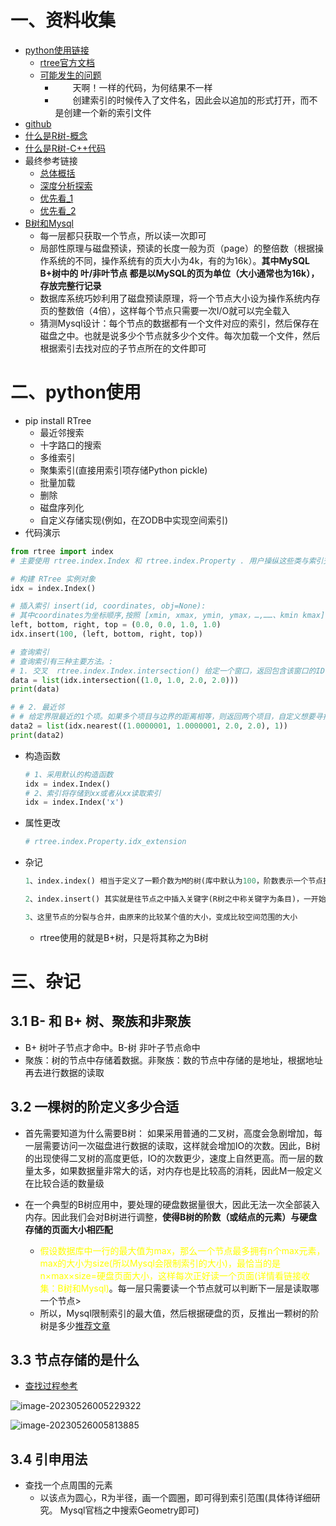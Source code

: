 # 一、资料收集

- [python使用链接](https://blog.csdn.net/junqing_wu/article/details/106605158)
  - [rtree官方文档](https://rtree.readthedocs.io/en/latest/tutorial.html)
  - [可能发生的问题](https://blog.csdn.net/a289237642/article/details/83386255?utm_medium=distribute.pc_relevant.none-task-blog-2~default~baidujs_baidulandingword~default-0-83386255-blog-106605158.235^v36^pc_relevant_default_base3&spm=1001.2101.3001.4242.1&utm_relevant_index=3)
    - 　　天啊！一样的代码，为何结果不一样
    - 　　创建索引的时候传入了文件名，因此会以追加的形式打开，而不是创建一个新的索引文件
- [github](https://github.com/Toblerity/rtree)
- [什么是R树-概念](https://blog.csdn.net/zhongkeyuanchongqing/article/details/118229271?ops_request_misc=%257B%2522request%255Fid%2522%253A%2522168492868316782427485008%2522%252C%2522scm%2522%253A%252220140713.130102334..%2522%257D&request_id=168492868316782427485008&biz_id=0&utm_medium=distribute.pc_search_result.none-task-blog-2~all~sobaiduend~default-1-118229271-null-null.142^v87^control_2,239^v2^insert_chatgpt&utm_term=%E4%BB%80%E4%B9%88%E6%98%AFr%E6%A0%91&spm=1018.2226.3001.4187)
- [什么是R树-C++代码](https://blog.csdn.net/shenmingxueIT/article/details/122752700?ops_request_misc=&request_id=&biz_id=102&utm_term=r%E6%A0%91%E7%9A%84%E4%B8%80%E4%BA%9B%E5%88%92%E5%88%86%E8%A7%84%E5%88%99&utm_medium=distribute.pc_search_result.none-task-blog-2~blog~sobaiduweb~default-1-122752700.nonecase&spm=1018.2226.3001.4450)
- 最终参考链接
  - [总体概括](https://www.cnblogs.com/chentianwei/p/11712079.html)
  - [深度分析探索](https://www.cnblogs.com/cmi-sh-love/p/kong-jian-shud-ju-suo-yinRTree-wan-quan-jie-xi-jiJa.html) 
  - [优先看_1](https://blog.csdn.net/xiaofengcanyuexj/article/details/41912169)
  - [优先看_2](https://www.likecs.com/show-308434176.html)
- [B树和Mysql](https://juejin.cn/post/7117516433386373133)
  - 每一层都只获取一个节点，所以读一次即可
  - 局部性原理与磁盘预读，预读的长度一般为页（page）的整倍数（根据操作系统的不同，操作系统有的页大小为4k，有的为16k）。**其中MySQL B+树中的 叶/非叶节点 都是以MySQL的页为单位（大小通常也为16k），存放完整行记录**
  - 数据库系统巧妙利用了磁盘预读原理，将一个节点大小设为操作系统内存页的整数倍（4倍），这样每个节点只需要一次I/O就可以完全载入
  - 猜测Mysql设计：每个节点的数据都有一个文件对应的索引，然后保存在磁盘之中。也就是说多少个节点就多少个文件。每次加载一个文件，然后根据索引去找对应的子节点所在的文件即可


# 二、python使用

- pip install RTree
  - 最近邻搜索 
  - 十字路口的搜索 
  - 多维索引 
  - 聚集索引(直接用索引项存储Python pickle) 
  - 批量加载
  -  删除 
  - 磁盘序列化 
  - 自定义存储实现(例如，在ZODB中实现空间索引)
- 代码演示

```python
from rtree import index
# 主要使用 rtree.index.Index 和 rtree.index.Property . 用户操纵这些类与索引交互。

# 构建 RTree 实例对象
idx = index.Index()

# 插入索引 insert(id, coordinates, obj=None):
# 其中coordinates为坐标顺序,按照 [xmin, xmax, ymin, ymax，…,……、kmin kmax]
left, bottom, right, top = (0.0, 0.0, 1.0, 1.0)
idx.insert(100, (left, bottom, right, top))

# 查询索引
# 查询索引有三种主要方法。:
# 1. 交叉  rtree.index.Index.intersection() 给定一个窗口，返回包含该窗口的ID
data = list(idx.intersection((1.0, 1.0, 2.0, 2.0)))
print(data)

# # 2. 最近邻
# # 给定界限最近的1个项。如果多个项目与边界的距离相等，则返回两个项目，自定义想要寻找的最近邻个数
data2 = list(idx.nearest((1.0000001, 1.0000001, 2.0, 2.0), 1))
print(data2)

```

- 构造函数

  ```python
  # 1、采用默认的构造函数
  idx = index.Index() 
  # 2、索引将存储到xx或者从xx读取索引
  idx = index.Index('x')
  ```

- 属性更改

  ```python
  # rtree.index.Property.idx_extension 
  ```

- 杂记

  ```python
  1、index.index() 相当于定义了一颗介数为M的树(库中默认为100，阶数表示一个节点拥有的最多索引数量)
  
  2、index.insert() 其实就是往节点之中插入关键字(R树之中称关键字为条目)，一开始一个节点，随着插入不断分裂变多
  
  3、这里节点的分裂与合并，由原来的比较某个值的大小，变成比较空间范围的大小
  ```

  - rtree使用的就是B+树，只是将其称之为B树

# 三、杂记

## 3.1 B- 和 B+ 树、聚族和非聚族

- B+ 树叶子节点才命中。B-树 非叶子节点命中
- 聚族：树的节点中存储着数据。非聚族：数的节点中存储的是地址，根据地址再去进行数据的读取

## 3.2 一棵树的阶定义多少合适

- 首先需要知道为什么需要B树： 如果采用普通的二叉树，高度会急剧增加，每一层需要访问一次磁盘进行数据的读取，这样就会增加IO的次数。因此，B树的出现使得二叉树的高度更低，IO的次数更少，速度上自然更高。而一层的数量太多，如果数据量非常大的话，对内存也是比较高的消耗，因此M一般定义在比较合适的数量级

- 在一个典型的B树应用中，要处理的硬盘数据量很大，因此无法一次全部装入内存。因此我们会对B树进行调整，**使得B树的阶数（或结点的元素）与硬盘存储的页面大小相匹配**
  - <font color=yellow>假设数据库中一行的最大值为max，那么一个节点最多拥有n个max元素，max的大小为size(所以Mysql会限制索引的大小)，最恰当的是 n×max×size=硬盘页面大小，这样每次正好读一个页面(详情看链接收集：B树和Mysql)</font>。每一层只需要读一个节点就可以判断下一层是读取哪一个节点>
  - 所以，Mysql限制索引的最大值，然后根据硬盘的页，反推出一颗树的阶树是多少[推荐文章](https://juejin.cn/post/6844903582731337742)

## 3.3 节点存储的是什么

- [查找过程参考](https://blog.csdn.net/xiaofengcanyuexj/article/details/41912169)

![image-20230526005229322](https://yrecord.oss-cn-hangzhou.aliyuncs.com/picture/202305260052669.png)

![image-20230526005813885](https://yrecord.oss-cn-hangzhou.aliyuncs.com/picture/202305260058978.png)

## 3.4 引申用法

- 查找一个点周围的元素
  - 以该点为圆心，R为半径，画一个圆圈，即可得到索引范围(具体待详细研究。 Mysql官档之中搜索Geometry即可)
